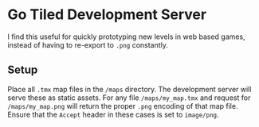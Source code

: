 # Go Tiled Development Server

I find this useful for quickly prototyping new levels in web based games,
instead of having to re-export to `.png` constantly.

## Setup

Place all `.tmx` map files in the `/maps` directory. The
development server will serve these as static assets. For any file
`/maps/my_map.tmx` and request for `/maps/my_map.png` will return
the proper `.png` encoding of that map file. Ensure that the `Accept`
header in these cases is set to `image/png`.
